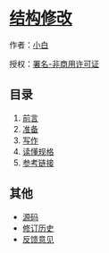 # [结构修改]()

作者：[小白](https://github.com/jiaoqiang1)

授权：<a rel="license" href="http://creativecommons.org/licenses/by-nc/4.0/">署名-非商用许可证</a>

## 目录
1. [前言](#README)
1. [准备](#docs/ZB)
1. [写作](#docs/XZ) 
1. [读懂规格](#docs/ddgz)
1. [参考链接](#docs/cklj)

## 其他
- [源码](http://github.com/o39n27/liu/)
- [修订历史](https://github.com/o39n27/liu/commits/gh-pages)
- [反馈意见](https://github.com/o39n27/liu/issues)
